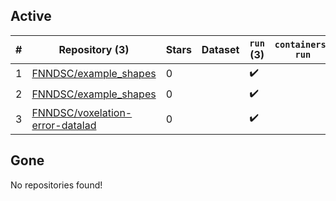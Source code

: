 ## Active
| # | Repository (3) | Stars | Dataset | `run` (3) | `containers-run` |
| --- | --- | --- | --- | --- | --- |
| 1 | [FNNDSC/example_shapes](https://github.com/FNNDSC/example_shapes) | 0 |  | :heavy_check_mark: |  |
| 2 | [FNNDSC/example_shapes](https://github.com/FNNDSC/example_shapes) | 0 |  | :heavy_check_mark: |  |
| 3 | [FNNDSC/voxelation-error-datalad](https://github.com/FNNDSC/voxelation-error-datalad) | 0 |  | :heavy_check_mark: |  |

## Gone
No repositories found!
